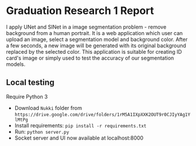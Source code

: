 # Graduation Research 1 Report
I apply UNet and SINet in a image segmentation problem - remove background from a human portrait. It is a web application which user can upload an image, select a segmentation model and background color. After a few seconds, a new image will be generated with its original background replaced by the selected color. This application is suitable for creating ID card's image or simply used to test the accuracy of our segmentation models.

## Local testing
Require Python 3
- Download ```Nukki``` folder from ```https://drive.google.com/drive/folders/1rM5A1IXpXXK2OUT9r0CJIyYAg1YlMtPg```
- Install requirements:
    ```pip install -r requirements.txt```
- Run:
    ```python server.py```
- Socket server and UI now available at localhost:8000

